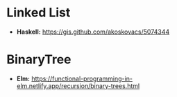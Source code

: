 # Linked List

- **Haskell:** https://gis.github.com/akoskovacs/5074344

# BinaryTree

  <!-- * **Haskell:** https://gis.github.com/akoskovacs/5074344 -->

- **Elm:** https://functional-programming-in-elm.netlify.app/recursion/binary-trees.html
